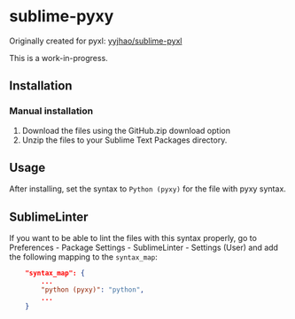 sublime-pyxy
============

Originally created for pyxl: [yyjhao/sublime-pyxl](https://github.com/yyjhao/sublime-pyxl)

This is a work-in-progress.

## Installation

### Manual installation

1. Download the files using the GitHub.zip download option
2. Unzip the files to your Sublime Text Packages directory.

## Usage

After installing, set the syntax to `Python (pyxy)` for the file with pyxy
syntax.

## SublimeLinter

If you want to be able to lint the files with this syntax properly, go to
Preferences - Package Settings - SublimeLinter - Settings (User) and add the
following mapping to the `syntax_map`:

```json
    "syntax_map": {
        ...
        "python (pyxy)": "python",
        ...
    }
```
